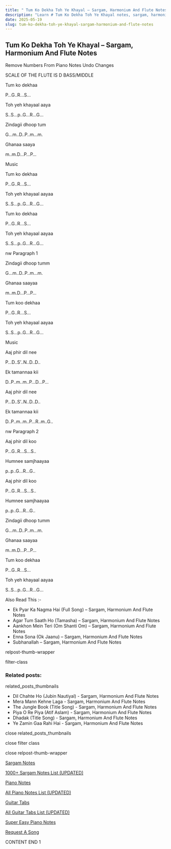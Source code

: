 ```yaml
---
title: " Tum Ko Dekha Toh Ye Khayal – Sargam, Harmonium And Flute Notes"
description: "Learn # Tum Ko Dekha Toh Ye Khayal notes, sargam, harmonium notations and flute notes. Easy step-by-step tutorial for beginners."
date: 2025-05-19
slug: tum-ko-dekha-toh-ye-khayal-sargam-harmonium-and-flute-notes
---
```


## Tum Ko Dekha Toh Ye Khayal – Sargam, Harmonium And Flute Notes

Remove Numbers From Piano Notes
Undo Changes

SCALE OF THE FLUTE IS D BASS/MIDDLE

Tum ko dekhaa

P…G..R…S…

Toh yeh khayaal aaya

S..S…p..G…R…G…

Zindagii dhoop tum

G…m..D..P..m…m.

Ghanaa saaya

m..m.D…P…P…

Music

Tum ko dekhaa

P…G..R…S…

Toh yeh khayaal aayaa

S..S…p..G…R…G…

Tum ko dekhaa

P…G..R…S…

Toh yeh khayaal aayaa

S..S…p..G…R…G…

nw Paragraph 1

Zindagii dhoop tumm

G…m..D..P..m…m.

Ghanaa saayaa

m..m.D…P…P…

Tum koo dekhaa

P…G..R…S…

Toh yeh khayaal aayaa

S..S…p..G…R…G…

Music

Aaj phir dil nee

P…D..S’..N..D..D..

Ek tamannaa kii

D..P..m..m..P…D…P…

Aaj phir dil nee

P…D..S’..N..D..D..

Ek tamannaa kii

D..P..m..m..P…R..m..G..

nw Paragraph 2

Aaj phir dil koo

P…G..R…S…S..

Humnee samjhaayaa

p..p..G…R…G..

Aaj phir dil koo

P…G..R…S…S..

Humnee samjhaayaa

p..p..G…R…G..

Zindagii dhoop tumm

G…m..D..P..m…m.

Ghanaa saayaa

m..m.D…P…P…

Tum koo dekhaa

P…G..R…S…

Toh yeh khayaal aayaa

S..S…p..G…R…G…

Also Read This :-

- Ek Pyar Ka Nagma Hai (Full Song) – Sargam, Harmonium And Flute Notes
- Agar Tum Saath Ho (Tamasha) – Sargam, Harmonium And Flute Notes
- Aankhon Mein Teri (Om Shanti Om) – Sargam, Harmonium And Flute Notes
- Enna Sona (Ok Jaanu) – Sargam, Harmonium And Flute Notes
- Subhanallah – Sargam, Harmonium And Flute Notes

relpost-thumb-wrapper

filter-class

### Related posts:

related_posts_thumbnails

- Dil Chahte Ho (Jubin Nautiyal) - Sargam, Harmonium And Flute Notes
- Mera Mann Kehne Laga - Sargam, Harmonium And Flute Notes
- The Jungle Book (Title Song) - Sargam, Harmonium And Flute Notes
- Piya O Re Piya (Atif Aslam) - Sargam, Harmonium And Flute Notes
- Dhadak (Title Song) - Sargam, Harmonium And Flute Notes
- Ye Zamin Gaa Rahi Hai - Sargam, Harmonium And Flute Notes

close related_posts_thumbnails

close filter class

close relpost-thumb-wrapper

[Sargam Notes](/sargam-notes.html)

[1000+ Sargam Notes List (UPDATED)](/all-songs-list-sargam-notes.html)

[Piano Notes](/piano-notes.html)

[All Piano Notes List (UPDATED)](/all-songs-list-piano-notes.html)

[Guitar Tabs](/guitar-tabs.html)

[All Guitar Tabs List (UPDATED)](/all-songs-list-guitar-tabs.html)

[Super Easy Piano Notes](https://studywall.in/)

[Request A Song](/request-a-song.html)

CONTENT END 1
